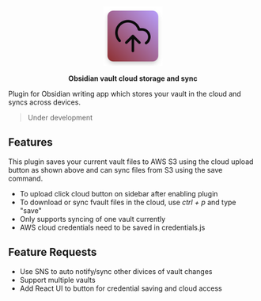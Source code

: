 <p align="center">
<img src="img/icon.png" alt="Banner" height="120px">
</p>
<p align="center"><strong>Obsidian vault cloud storage and sync</strong></p>
</p>

<p>
Plugin for Obsidian writing app which stores your vault in the cloud and syncs across devices.
</p>

> Under development

## Features

This plugin saves your current vault files to AWS S3 using the cloud upload button as shown above and can sync files from S3 using the save command.

-   To upload click cloud button on sidebar after enabling plugin
-   To download or sync fvault files in the cloud, use _ctrl + p_ and type "save"
-   Only supports syncing of one vault currently
-   AWS cloud credentials need to be saved in credentials.js

## Feature Requests

-   Use SNS to auto notify/sync other divices of vault changes
-   Support multiple vaults
-   Add React UI to button for credential saving and cloud access
